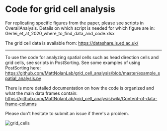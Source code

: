 # Code for grid cell analysis

For replicating specific figures from the paper, please see scripts in OverallAnalysis. Details on which script is needed for which figure are in: Gerlei_et_at_2020_where_to_find_data_and_code.xlsx

The grid cell data is available from: https://datashare.is.ed.ac.uk/

-------------------------------------------------------------------------------------------------------------------------

To use the code for analyzing spatial cells such as head direction cells and grid cells, see scripts in PostSorting.
See some examples of using PostSorting here:
https://github.com/MattNolanLab/grid_cell_analysis/blob/master/example_spatial_analysis.py

There is more detailed documentation on how the code is organized and what the main data frames contain:
https://github.com/MattNolanLab/grid_cell_analysis/wiki/Content-of-data-frame-columns


Please don't hesitate to submit an issue if there's a problem.


![grid_cells](https://user-images.githubusercontent.com/16649631/85288620-ef83c480-b48d-11ea-9904-d9dacfb3c110.jpg)
